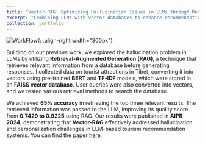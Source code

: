 ```yaml
---
title: "Vector-RAG: Optimizing Hallucination Issues in LLMs through Retrieval Augmented Generation"
excerpt: "Combining LLMs with vector databases to enhance recommendation systems and reduce hallucinations<br/><img src='https://tonyqjh.github.io/jinhuqi.github.io/images/tibet_vectorRAG.jpg'>"
collection: portfolio
---
```

![WorkFlow](https://tonyqjh.github.io/jinhuqi.github.io/images/tibet_vectorRAG.jpg){: .align-right width="300px"}

Building on our previous work, we explored the hallucination problem in LLMs by utilizing **Retrieval-Augmented Generation (RAG)**, a technique that retrieves relevant information from a database before generating responses. I collected data on tourist attractions in Tibet, converting it into vectors using pre-trained **BERT** and **TF-IDF** models, which were stored in an **FAISS vector database**. User queries were also converted into vectors, and we tested various retrieval methods to search the database.

We achieved **65% accuracy** in retrieving the top three relevant results. The retrieved information was passed to the LLM, improving its quality score from **0.7429 to 0.9225** using RAG. Our results were published in **AIPR 2024**, demonstrating that **Vector-RAG** effectively addressed hallucination and personalization challenges in LLM-based tourism recommendation systems. You can find the paper [here](https://arxiv.org/abs/2408.12003).
